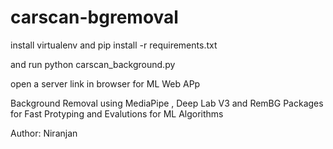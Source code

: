 # carscan-bgremoval

install virtualenv 
and pip install -r requirements.txt

and run 
python carscan_background.py

open a server link in browser for ML Web APp

Background Removal using MediaPipe , Deep Lab V3 and RemBG Packages for Fast Protyping and Evalutions for ML Algorithms

Author: Niranjan
